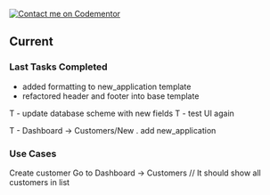 [![Contact me on Codementor](https://www.codementor.io/m-badges/boonecabal/im-a-cm-b.svg)](https://www.codementor.io/@boonecabal?refer=badge)

## Current

### Last Tasks Completed
- added formatting to new_application template
- refactored header and footer into base template

T - update database scheme with new fields
T - test UI again

T - Dashboard -> Customers/New
. add new_application

### Use Cases

Create customer
Go to Dashboard -> Customers
// It should show all customers in list
